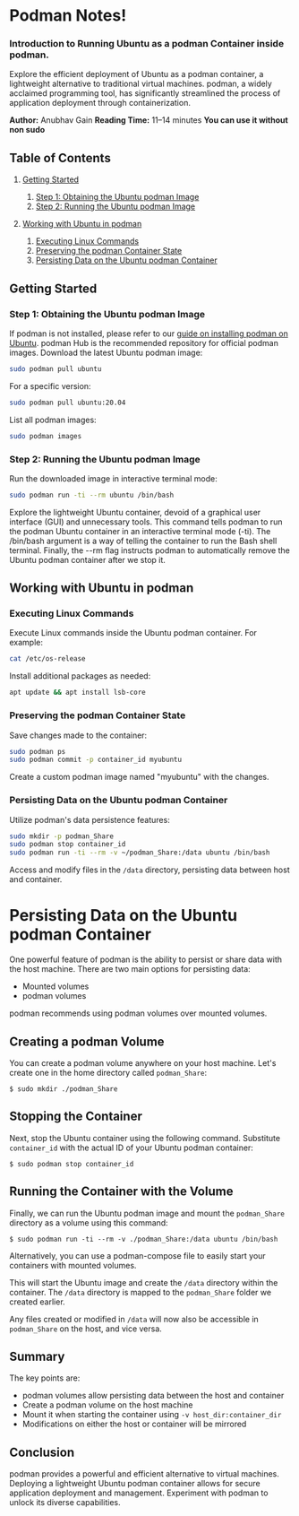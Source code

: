 # Podman Notes!

### Introduction to Running Ubuntu as a podman Container inside podman.

Explore the efficient deployment of Ubuntu as a podman container, a lightweight alternative to traditional virtual machines. podman, a widely acclaimed programming tool, has significantly streamlined the process of application deployment through containerization.

**Author:** Anubhav Gain
**Reading Time:** 11–14 minutes
**You can use it without non sudo**

## Table of Contents

1. [Getting Started](#getting-started)

   1. [Step 1: Obtaining the Ubuntu podman Image](#step-1-obtaining-the-ubuntu-podman-image)
   2. [Step 2: Running the Ubuntu podman Image](#step-2-running-the-ubuntu-podman-image)

2. [Working with Ubuntu in podman](#working-with-ubuntu-in-podman)
   1. [Executing Linux Commands](#executing-linux-commands)
   2. [Preserving the podman Container State](#preserving-the-podman-container-state)
   3. [Persisting Data on the Ubuntu podman Container](#persisting-data-on-the-ubuntu-podman-container)

## Getting Started

### Step 1: Obtaining the Ubuntu podman Image

If podman is not installed, please refer to our [guide on installing podman on Ubuntu](#). podman Hub is the recommended repository for official podman images. Download the latest Ubuntu podman image:

```bash
sudo podman pull ubuntu
```

For a specific version:

```bash
sudo podman pull ubuntu:20.04
```

List all podman images:

```bash
sudo podman images
```

### Step 2: Running the Ubuntu podman Image

Run the downloaded image in interactive terminal mode:

```bash
sudo podman run -ti --rm ubuntu /bin/bash
```

Explore the lightweight Ubuntu container, devoid of a graphical user interface (GUI) and unnecessary tools.
This command tells podman to run the podman Ubuntu container in an interactive terminal mode (-ti). The /bin/bash argument is a way of telling the container to run the Bash shell terminal. Finally, the --rm flag instructs podman to automatically remove the Ubuntu podman container after we stop it.

## Working with Ubuntu in podman

### Executing Linux Commands

Execute Linux commands inside the Ubuntu podman container. For example:

```bash
cat /etc/os-release
```

Install additional packages as needed:

```bash
apt update && apt install lsb-core
```

### Preserving the podman Container State

Save changes made to the container:

```bash
sudo podman ps
sudo podman commit -p container_id myubuntu
```

Create a custom podman image named "myubuntu" with the changes.

### Persisting Data on the Ubuntu podman Container

Utilize podman's data persistence features:

```bash
sudo mkdir -p podman_Share
sudo podman stop container_id
sudo podman run -ti --rm -v ~/podman_Share:/data ubuntu /bin/bash
```

Access and modify files in the `/data` directory, persisting data between host and container.

# Persisting Data on the Ubuntu podman Container

One powerful feature of podman is the ability to persist or share data with the host machine. There are two main options for persisting data:

- Mounted volumes
- podman volumes

podman recommends using podman volumes over mounted volumes.

## Creating a podman Volume

You can create a podman volume anywhere on your host machine. Let's create one in the home directory called `podman_Share`:

```
$ sudo mkdir ./podman_Share
```

## Stopping the Container

Next, stop the Ubuntu container using the following command. Substitute `container_id` with the actual ID of your Ubuntu podman container:

```
$ sudo podman stop container_id
```

## Running the Container with the Volume

Finally, we can run the Ubuntu podman image and mount the `podman_Share` directory as a volume using this command:

```
$ sudo podman run -ti --rm -v ./podman_Share:/data ubuntu /bin/bash
```

Alternatively, you can use a podman-compose file to easily start your containers with mounted volumes.

This will start the Ubuntu image and create the `/data` directory within the container. The `/data` directory is mapped to the `podman_Share` folder we created earlier.

Any files created or modified in `/data` will now also be accessible in `podman_Share` on the host, and vice versa.

## Summary

The key points are:

- podman volumes allow persisting data between the host and container
- Create a podman volume on the host machine
- Mount it when starting the container using `-v host_dir:container_dir`
- Modifications on either the host or container will be mirrored

## Conclusion

podman provides a powerful and efficient alternative to virtual machines. Deploying a lightweight Ubuntu podman container allows for secure application deployment and management. Experiment with podman to unlock its diverse capabilities.
